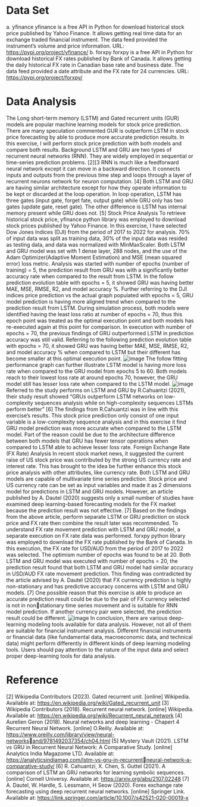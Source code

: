 # Data Set
a. yfinance
yfinance is a free API in Python for download historical stock price published by Yahoo 
Finance. It allows getting real time data for an exchange traded financial instrument. 
The data feed provided the instrument’s volume and price information.
URL: https://pypi.org/project/yfinance/
b. forxpy
forxpy is a free API in Python for download historical FX rates published by Bank of 
Canada. It allows getting the daily historical FX rate in Canadian base rate and business 
date. The data feed provided a date attribute and the FX rate for 24 currencies.
URL: https://pypi.org/project/forxpy/
# Data Analysis
The Long short-term memory (LSTM) and Gated recurrent units (GUR) models are popular machine 
learning models for stock price prediction. There are many speculation commented GUR is outperform 
LSTM in stock price forecasting by able to produce more accurate prediction results. In this exercise, I 
will perform stock price prediction with both models and compare both results.
Background
LSTM and GRU are two types of recurrent neural networks (RNN). They are widely employed in 
sequential or time-series prediction problems. [2][3 RNN is much like a feedforward neural network 
except it can move in a backward direction. It connects inputs and outputs from the previous time step 
and loops through a layer of recurrent neurons network for neuron computation. [4] Both LSTM and GRU 
are having similar architecture except for how they operate information to be kept or discarded at the
loop operation. In loop operation, LSTM has three gates (input gate, forget fate, output gate) while GRU 
only has two gates (update gate, reset gate). The other difference is LSTM has internal memory present 
while GRU does not. [5]
Stock Price Analysis
To retrieve historical stock price, yfinance python library was employed to download stock prices 
published by Yahoo Finance. In this exercise, I have selected Dow Jones Indices (DJI) from the period of 
2017 to 2022 for analysis. 70% of input data was split as training data, 30% of the input data was resided 
as testing data, and data was normalized with MinMaxScaler. Both LSTM and GRU model was set with 1 
dense layer, 288 nodes, and the use of the Adam Optimizer(Adaptive Moment Estimation) and MSE 
(mean squared error) loss metric. Analysis was started with number of epochs (number of training) = 5, 
the prediction result from GRU was with a significantly better accuracy rate when compared to the result 
from LSTM. In the follow prediction evolution table with epochs = 5, it showed GRU was having better 
MAE, MSE, RMSE, R2, and model accuracy %. Further referring to the DJI indices price prediction vs the 
actual graph populated with epochs = 5, GRU model prediction is having more aligned trend when 
compared to the prediction result from LSTM. During simulation process, both models were identified 
having the least loss ratio at number of epochs = 70, thus this epoch point was treated as the optimal
execution point and both models has re-executed again at this point for comparison. In execution with 
number of epochs = 70, the previous findings of GRU outperformed LSTM in prediction accuracy was still 
valid. Referring to the following prediction evolution table with epochs = 70, it showed GRU was having 
better MAE, MSE, RMSE, R2, and model accuracy % when compared to LSTM but their different has 
become smaller at this optimal execution point. 
![image](https://github.com/kitwong5/lstm_gru_comparision/assets/142315009/4c41bdf2-d8a0-4359-ad35-dbe767b3b6d5)
The follow fitting performance graph can further illustrate LSTM model is having more loss rate when 
compared to the GRU model from epochs 5 to 60. Both models reach to their lowest loss rate at around
epochs 70, however, the GRU model still has lesser loss rate when compared to the LSTM model.
![image](https://github.com/kitwong5/lstm_gru_comparision/assets/142315009/277c88f2-4be1-4d67-bf67-824cbd144d1d)
Referred to the study performs on LSTM and GRU by R.Cahuantzi (2021), their study result showed 
“GRUs outperform LSTM networks on low-complexity sequences analysis while on high-complexity 
sequences LSTMs perform better” [6] The findings from R.Cahuantzi was in line with this exercise’s 
results. This stock price prediction only consist of one input variable is a low-complexity sequence 
analysis and in this exercise it find GRU model prediction was more accurate when compared to the 
LSTM model. Part of the reason could be due to the architecture difference between both models that 
GRU has fewer tensor operations when compared to LSTM able to achieve lesser loss rate.
Foreign Exchange Rate (FX Rate) Analysis
In recent stock market news, it suggested the current raise of US stock price was contributed by the 
strong US currency rate and interest rate. This has brought to the idea be further enhance this stock 
price analysis with other attributes, like currency rate. Both LSTM and GRU models are capable of 
multivariate time series prediction. Stock price and US currency rate can be set as input variables and 
made it as 2 dimensions model for predictions in LSTM and GRU models. However, an article published 
by A. Dautel (2020) suggests only a small number of studies have examined deep learning-based 
forecasting models for the FX market because the prediction result was not effective. [7] Based on the
findings from the above article, perform separate LSTM or GRU prediction on stock price and FX rate
then combine the result later was recommended. 
To understand FX rate movement prediction with LSTM and GRU model, a separate execution on FX rate 
data was performed. forxpy python library was employed to download the FX rate published by the 
Bank of Canada. In this execution, the FX rate for USD/AUD from the period of 2017 to 2022 was 
selected. The optimism number of epochs was found to be at 20. Both LSTM and GRU model was 
executed with number of epochs = 20, the prediction result found that both LSTM and GRU model had 
similar accuracy in USD/AUD FX rate movement prediction. This finding was contradicted by the article 
advised by A. Dautel (2020) that FX currency prediction is highly non-stationary and has predictive 
accuracy concerns with LSTM and GRU models. [7] One possible reason that this exercise is able to 
produce an accurate prediction result could be due to the pair of FX currency selected is not in nonstationary time series movement and is suitable for RNN model prediction. If another currency pair were selected, the prediction result could be different.
![image](https://github.com/kitwong5/lstm_gru_comparision/assets/142315009/2ee7fbb6-e96a-4db9-b06d-075d420143c3)
In conclusion, there are various deep-learning modeling tools available for data analysis. However, not 
all of them are suitable for financial instrument analysis. Different financial instruments or financial data 
(like fundamental data, macroeconomic data, and technical data) might perform differently in different 
kinds of deep learning modeling tools. Users should pay attention to the nature of the input data and 
select proper deep-learning tools for data analysis.
# Reference
[2] Wikipedia Contributors (2023). Gated recurrent unit. [online] Wikipedia. Available at: 
https://en.wikipedia.org/wiki/Gated_recurrent_unit
[3] Wikipedia Contributors (2018). Recurrent neural network. [online] Wikipedia. Available at: 
https://en.wikipedia.org/wiki/Recurrent_neural_network
[4] Aurelien Geron (2018). Neural networks and deep learning - Chapert 4 Recurrent Neural Network.
[online] O.Reilly. Available at: https://www.oreilly.com/library/view/neural-networksand/9781492037354/ch04.html
[5] Mystery Vault (2021). LSTM vs GRU in Recurrent Neural Network: A Comparative Study. [online] 
Analytics India Magazome LTD. Available at: https://analyticsindiamag.com/lstm-vs-gru-in-recurrentneural-network-a-comparative-study/
[6] R. Cahuantzi, X. Chen, S. Guttel (2021). A comparison of LSTM an GRU networks for learning 
symbolic sequences. [online] Cornell Universy. Available at: https://arxiv.org/abs/2107.02248
[7] A. Dautel, W. Hardle, S. Lessmann, H Seow (2020). Forex exchange rate forecasting using deep 
recurrent neural networks. [online] Springer Link. Available at:
https://link.springer.com/article/10.1007/s42521-020-00019-x




